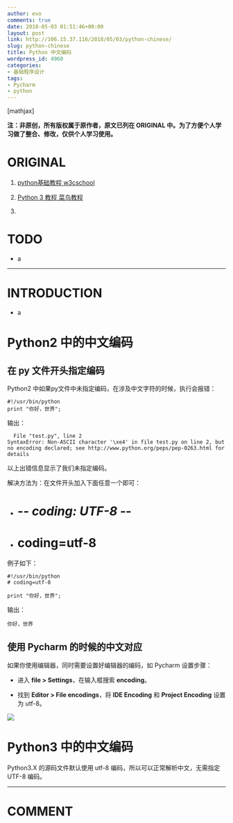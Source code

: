```yaml
---
author: evo
comments: true
date: 2018-05-03 01:51:46+00:00
layout: post
link: http://106.15.37.116/2018/05/03/python-chinese/
slug: python-chinese
title: Python 中文编码
wordpress_id: 4960
categories:
- 基础程序设计
tags:
- Pycharm
- python
---
```


<!-- more -->

[mathjax]

**注：非原创，所有版权属于原作者，原文已列在 ORIGINAL 中。为了方便个人学习做了整合、修改，仅供个人学习使用。**


# ORIGINAL





 	
  1. [python基础教程 w3cschool](https://www.w3cschool.cn/python/)

 	
  2. [Python 3 教程 菜鸟教程](http://www.runoob.com/python3/python3-tutorial.html)

 	
  3. 



# TODO





 	
  * a





* * *





# INTRODUCTION





 	
  * a











# Python2 中的中文编码




## 在 py 文件开头指定编码


Python2 中如果py文件中未指定编码，在涉及中文字符的时候，执行会报错：

    
    #!/usr/bin/python
    print "你好，世界";
    


输出：

    
      File "test.py", line 2
    SyntaxError: Non-ASCII character '\xe4' in file test.py on line 2, but no encoding declared; see http://www.python.org/peps/pep-0263.html for details
    


以上出错信息显示了我们未指定编码。

解决方法为：在文件开头加入下面任意一个即可：



 	
  * # -*- coding: UTF-8 -*-

 	
  * # coding=utf-8


例子如下：

    
    #!/usr/bin/python 
    # coding=utf-8
    
    print "你好，世界";


输出：

    
    你好，世界
    











## 使用 Pycharm 的时候的中文对应


如果你使用编辑器，同时需要设置好编辑器的编码，如 Pycharm 设置步骤：



 	
  * 进入 **file > Settings**，在输入框搜索 **encoding**。

 	
  * 找到 **Editor > File encodings**，将 **IDE Encoding** 和 **Project Encoding** 设置为 utf-8。


![](http://106.15.37.116/wp-content/uploads/2018/05/img_5aea6b1362ac1.png)







# Python3 中的中文编码






Python3.X 的源码文件默认使用 utf-8 编码，所以可以正常解析中文，无需指定 UTF-8 编码。






















































* * *





# COMMENT



